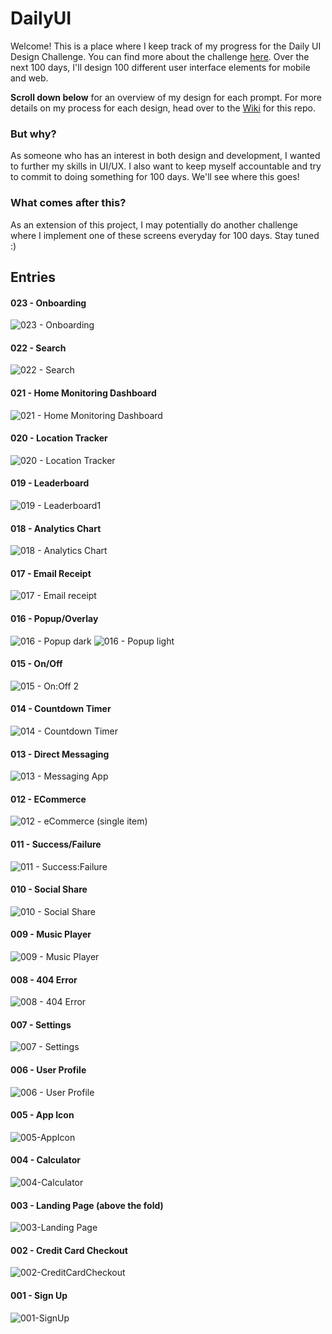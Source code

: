# DailyUI

Welcome! This is a place where I keep track of my progress for the Daily UI Design Challenge. You can find more about the challenge [here](https://www.dailyui.co/). Over the next 100 days, I'll design 100 different user interface elements for mobile and web. 

**Scroll down below** for an overview of my design for each prompt. For more details on my process for each design, head over to the [Wiki](https://github.com/panjenny0/DailyUI/wiki) for this repo.

### But why?
As someone who has an interest in both design and development, I wanted to further my skills in UI/UX. I also want to keep myself accountable and try to commit to doing something for 100 days. We'll see where this goes!

### What comes after this?
As an extension of this project, I may potentially do another challenge where I implement one of these screens everyday for 100 days. Stay tuned :) 

## Entries

#### 023 - Onboarding
![023 - Onboarding](https://user-images.githubusercontent.com/38872354/80919854-37ae2280-8d3a-11ea-8053-b7b4ab46006d.jpg)

#### 022 - Search
![022 - Search](https://user-images.githubusercontent.com/38872354/80872784-39b4aa80-8c82-11ea-8d04-dfb0bac399ce.jpg)

#### 021 - Home Monitoring Dashboard
![021 - Home Monitoring Dashboard](https://user-images.githubusercontent.com/38872354/80855888-1acaff80-8c13-11ea-9138-7a6b53535d7f.jpg)

#### 020 - Location Tracker
![020 - Location Tracker](https://user-images.githubusercontent.com/38872354/80777816-6fe41400-8b34-11ea-91b7-a6e7a39f8fd0.jpg)

#### 019 - Leaderboard
![019 - Leaderboard1](https://user-images.githubusercontent.com/38872354/80439839-76288500-88d5-11ea-811f-9234631604b4.jpg)

#### 018 - Analytics Chart
![018 - Analytics Chart](https://user-images.githubusercontent.com/38872354/80313506-3cfaf280-87b9-11ea-9381-4fb12360d666.jpg)

#### 017 - Email Receipt
![017 - Email receipt](https://user-images.githubusercontent.com/38872354/80310596-965b2580-87a9-11ea-85b6-104bc23ae5ac.jpg)

#### 016 - Popup/Overlay
![016 - Popup dark](https://user-images.githubusercontent.com/38872354/80293454-87369200-872d-11ea-8b12-23a4ecf81e91.jpg)
![016 - Popup light](https://user-images.githubusercontent.com/38872354/80293457-89005580-872d-11ea-88c1-2116bb7d4970.jpg)

#### 015 - On/Off
![015 - On:Off 2](https://user-images.githubusercontent.com/38872354/80267831-192c9500-8671-11ea-9b85-771fb5cf6e52.gif)

#### 014 - Countdown Timer
![014 - Countdown Timer](https://user-images.githubusercontent.com/38872354/80165969-bec90100-85aa-11ea-9aa3-cf17b8af377c.jpg)

#### 013 - Direct Messaging
![013 - Messaging App](https://user-images.githubusercontent.com/38872354/79816393-2257f200-8351-11ea-9c18-9d89b141601e.jpg)

#### 012 - ECommerce
![012 - eCommerce (single item)](https://user-images.githubusercontent.com/38872354/79643404-d0587600-8170-11ea-8ef1-40f20747758b.jpg)

#### 011 - Success/Failure
![011 - Success:Failure](https://user-images.githubusercontent.com/38872354/79704409-54991f00-827f-11ea-99e2-76b916edcaed.jpg)

#### 010 - Social Share
![010 - Social Share](https://user-images.githubusercontent.com/38872354/79643382-aacb6c80-8170-11ea-8387-f3eac8658cef.jpg)

#### 009 - Music Player
![009 - Music Player](https://user-images.githubusercontent.com/38872354/79642431-67baca80-816b-11ea-9a9f-888a0dfe9fe0.jpg)

#### 008 - 404 Error
![008 - 404 Error](https://user-images.githubusercontent.com/38872354/79624022-179d2300-80ed-11ea-9375-0e00a3e70954.jpg)

#### 007 - Settings
![007 - Settings](https://user-images.githubusercontent.com/38872354/79519636-6631bb00-8022-11ea-8c82-4423f70467f2.jpg)

#### 006 - User Profile
![006 - User Profile](https://user-images.githubusercontent.com/38872354/79405966-cc0b3d80-7f63-11ea-8b42-fcd88ecdbc78.jpg)

#### 005 - App Icon
![005-AppIcon](https://user-images.githubusercontent.com/38872354/79294983-8daf4900-7ea5-11ea-81a0-4cd2f5eb461f.jpg)

#### 004 - Calculator
![004-Calculator](https://user-images.githubusercontent.com/38872354/79182307-7f492a80-7ddc-11ea-997e-47020c3bd75b.jpg)

#### 003 - Landing Page (above the fold)
![003-Landing Page](https://user-images.githubusercontent.com/38872354/79082891-6e26ed80-7cf8-11ea-9b45-a9d260e1b903.jpg)

#### 002 - Credit Card Checkout
![002-CreditCardCheckout](https://user-images.githubusercontent.com/38872354/79080808-1ed7c180-7ce6-11ea-9ce0-baa8ac1d0652.jpg)

#### 001 - Sign Up
![001-SignUp](https://user-images.githubusercontent.com/38872354/79080793-f8198b00-7ce5-11ea-8746-6454437a867e.jpg)


